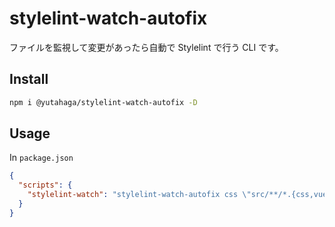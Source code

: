 # stylelint-watch-autofix

ファイルを監視して変更があったら自動で Stylelint で行う CLI です。

## Install

```sh
npm i @yutahaga/stylelint-watch-autofix -D
```

## Usage

In `package.json`

```json
{
  "scripts": {
    "stylelint-watch": "stylelint-watch-autofix css \"src/**/*.{css,vue}\""
  }
}
```
